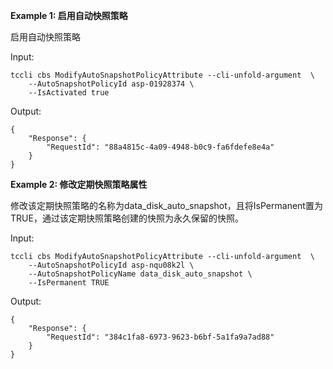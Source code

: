 **Example 1: 启用自动快照策略**

启用自动快照策略

Input: 

```
tccli cbs ModifyAutoSnapshotPolicyAttribute --cli-unfold-argument  \
    --AutoSnapshotPolicyId asp-01928374 \
    --IsActivated true
```

Output: 
```
{
    "Response": {
        "RequestId": "88a4815c-4a09-4948-b0c9-fa6fdefe8e4a"
    }
}
```

**Example 2: 修改定期快照策略属性**

修改该定期快照策略的名称为data_disk_auto_snapshot，且将IsPermanent置为TRUE，通过该定期快照策略创建的快照为永久保留的快照。

Input: 

```
tccli cbs ModifyAutoSnapshotPolicyAttribute --cli-unfold-argument  \
    --AutoSnapshotPolicyId asp-nqu08k2l \
    --AutoSnapshotPolicyName data_disk_auto_snapshot \
    --IsPermanent TRUE
```

Output: 
```
{
    "Response": {
        "RequestId": "384c1fa8-6973-9623-b6bf-5a1fa9a7ad88"
    }
}
```

